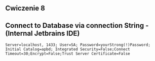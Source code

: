 ﻿
## Cwiczenie 8


## Connect to Database via connection String - (Internal Jetbrains IDE)
```
Server=localhost, 1433; User=SA; Password=yourStrong(!)Password; Initial Catalog=apbd; Integrated Security=False;Connect Timeout=30;Encrypt=False;Trust Server Certificate=False
``` 

